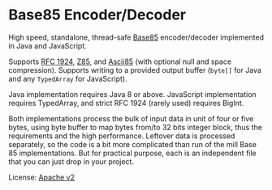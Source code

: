 # Base85 Encoder/Decoder #

High speed, standalone, thread-safe [Base85](https://en.wikipedia.org/wiki/Ascii85) encoder/decoder implemented in Java and JavaScript.

Supports [RFC 1924](https://tools.ietf.org/html/rfc1924), [Z85](https://rfc.zeromq.org/spec:32/Z85/), and [Ascii85](https://en.wikipedia.org/wiki/Ascii85) (with optional null and space compression).
Supports writing to a provided output buffer (`byte[]` for Java and any `TypedArray` for JavaScript).

Java implementation requires Java 8 or above.
JavaScript implementation requires TypedArray, and strict RFC 1924 (rarely used) requires BigInt.

Both implementations process the bulk of input data in unit of four or five bytes, using byte buffer to map bytes from/to 32 bits integer block, thus the requirements and the high performance.
Leftover data is processed separately, so the code is a bit more complicated than run of the mill Base 85 implementations.
But for practical purpose, each is an independent file that you can just drop in your project.

License: [Apache v2](https://github.com/Sheep-y/Base85/blob/master/LICENSE)